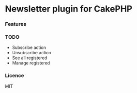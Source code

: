 # Newsletter plugin for CakePHP

### Features

### TODO
- Subscribe action
- Unsubscribe action
- See all registered
- Manage registered

### Licence
MIT